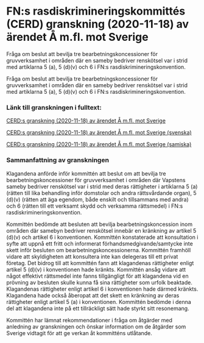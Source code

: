 # FN:s rasdiskrimineringskommittés (CERD) granskning (2020-11-18) av ärendet Å m.fl. mot Sverige

Fråga om beslut att bevilja tre bearbetningskoncessioner för gruvverksamhet i områden där en sameby bedriver renskötsel var i strid med artiklarna 5 (a), 5 (d)(v) och 6 i FN:s rasdiskrimineringskonvention.

Fråga om beslut att bevilja tre bearbetningskoncessioner för gruvverksamhet i områden där en sameby bedriver renskötsel var i strid med artiklarna 5 (a), 5 (d)(v) och 6 i FN:s rasdiskrimineringskonvention.

### Länk till granskningen i fulltext:

[CERD:s granskning (2020-11-18) av ärendet Å m.fl. mot Sverige](https://tbinternet.ohchr.org/_layouts/15/treatybodyexternal/Download.aspx?symbolno=CERD%2FC%2F102%2FD%2F54%2F2013&Lang=en)

[CERD:s granskning (2020-11-18) av ärendet Å m.fl. mot Sverige (svenska)](/494ee1/contentassets/31eb4283855144c092e72f08cff6e8de/cerd-utlatande-a-m.fl.-mot-sverige--svenska.pdf "CERD:s granskning (2020-11-18) av ärendet Å m.fl. mot Sverige (svenska)")

[CERD:s granskning (2020-11-18) av ärendet Å m.fl. mot Sverige (samiska)](/494ef4/contentassets/31eb4283855144c092e72f08cff6e8de/cerd-utlatande-a-m.fl.-mot-sverige--samiska.pdf "CERD:s granskning (2020-11-18) av ärendet Å m.fl. mot Sverige (samiska)")

### Sammanfattning av granskningen

Klagandena anförde inför kommittén att beslut om att bevilja tre bearbetningskoncessioner för gruvverksamhet i områden där Vapstens sameby bedriver renskötsel var i strid med deras rättigheter i artiklarna 5 (a) (rätten till lika behandling inför domstolar och andra rättsvårdande organ), 5 (d)(v) (rätten att äga egendom, både enskilt och tillsammans med andra) och 6 (rätten till ett verksamt skydd och verksamma rättsmedel) i FN:s rasdiskrimineringskonvention.

Kommittén bedömde att besluten att bevilja bearbetningskoncession inom områden där samebyn bedriver renskötsel innebär en kränkning av artikel 5 (d)(v) och artikel 6 i konventionen. Kommittén konstaterade att konsultation i syfte att uppnå ett fritt och informerat förhandsmedgivande/samtycke inte skett inför besluten om bearbetningskoncessionerna. Kommittén framhöll vidare att skyldigheten att konsultera inte kan delegeras till ett privat företag. Det bidrog till att kommittén fann att klagandenas rättigheter enligt artikel 5 (d)(v) i konventionen hade kränkts. Kommittén ansåg vidare att något effektivt rättsmedel inte fanns tillgängligt för att klagandena vid en prövning av besluten skulle kunna få sina rättigheter som urfolk beaktade. Klagandenas rättigheter enligt artikel 6 i konventionen hade därmed kränkts. Klagandena hade också åberopat att det skett en kränkning av deras rättigheter enligt artikel 5 (a) i konventionen. Kommittén bedömde i denna del att klagandena inte på ett tillräckligt sätt hade styrkt sitt resonemang.

Kommittén har lämnat rekommendationer i fråga om åtgärder med anledning av granskningen och önskar information om de åtgärder som Sverige vidtagit för att ge verkan åt kommitténs utlåtande.
